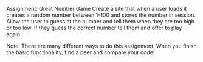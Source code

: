 Assignment: Great Number Game
Create a site that when a user loads it creates a random number between 1-100 and stores the number in session. Allow the user to guess at the number and tell them when they are too high or too low. If they guess the correct number tell them and offer to play again.



Note: There are many different ways to do this assignment. When you finish the basic functionality, find a peer and compare your code!

